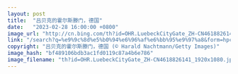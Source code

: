 ```yaml
---
layout: post
title:  "吕贝克的霍尔斯滕门，德国"
date:   "2023-02-28 16:00:00 +0800"
image_url: "http://cn.bing.com/th?id=OHR.LuebeckCityGate_ZH-CN4618826141_1920x1080.jpg&rf=LaDigue_1920x1080.jpg&pid=hp"
link: "/search?q=%e9%9c%8d%e5%b0%94%e6%96%af%e6%bb%95%e9%97%a8&form=hpcapt&mkt=zh-cn"
copyright: "吕贝克的霍尔斯滕门，德国 (© Harald Nachtmann/Getty Images)"
image_hash: "bf489106bdb3ac1fd0119c87a4b6e786"
image_filename: "th?id=OHR.LuebeckCityGate_ZH-CN4618826141_1920x1080.jpg&rf=LaDigue_1920x1080.jpg&pid=hp"
---
```

